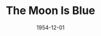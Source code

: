 ---
title: The Moon Is Blue
date: 1954-12-01
closing_date: 1954-12-11
layout: productions
featured_image:
image_caption:
image_credit:
playbill:
Theatre: Theatre Jacksonville
Venue: Little Theatre
cast:
- David Slater: Jay Harder
- Donald Gresham: Jerome Fletcher
- Michael O'Neill: Bill Desinger
- Patty O'Neill: Sally Kemp
crew:
- Assistant Director: Jeanne Strickland
- Construction and painting:
  - Laurel Barton
  - Bronston Cass
  - Esther Barnes
  - Melvin Barnert
  - Elaine Barnert
  - L.J. Gift
  - Budd Porter
  - Nina Branch
  - Barbara Meyer
  - Mary Wallis
  - Bill Diesinger
  - Fritz Ashworth
  - Alice Wise
  - Alice Nunn
  - Nat Nunn
  - Fritz Gipson
  - Dick Strock
  - Fred Miner
  - Mildred Thomas
  - Don Anderson
  - Bill West
  - Betty Green
  - Dick Winkler
  - Walter Gomel
  - Margaret Lafferty
  - Elizabeth Reed
  - Shirley Jackson
  - Bob Adams
  - Margaret Burt
  - Doy Wheeler
  - Henry Bittman
  - Jan Cowart
  - Judy Powell
  - Retta Kirby
- Director: Paul Geisenhof
- Light Controls: Barbara Meyer
- Make-up Assistant:
  - Mattie Godwin
  - Polly Clendening
- Make-up Chairman: Nina Branch
- Properties Assistant:
  - Rose Forney
  - Margaret Lafferty
  - Margaret Burt
  - Nat Nunn
- Properties Chairman: Esher Barnes
- Sound and Music:
  - Anne Rogers
  - Retta Lackey
- Stage Manager:
  - Hobson Blackmon
  - Bill Diesinger
- Wardrobe Assistant:
  - Ruth Klein
  - Eileen Duval
  - Iris Ann Taylor
  - Virginia Gomel
  - Jane White
  - Edith Price
  - Pat Williams
  - Millie Barnert
  - Betty Ogilvie
  - Leone Thurston
- Wardrobe Chairman: Marion Foster
- Wardrobe Co-ordinator: Becky Rogers
orchestra:
external_links:
---